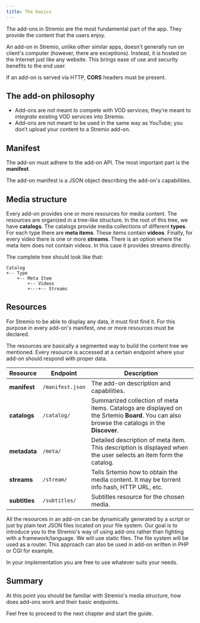 ```yaml
---
title: The basics
---
```


The add-ons in Stremio are the most fundamental part of the app. They provide the content that the users enjoy.

An add-on in Stremio, unlike other similar apps, doesn't generally run on client's computer (however, there are exceptions). Instead, it is hosted on the Internet just like any website. This brings ease of use and security benefits to the end user.

If an add-on is served via HTTP, **CORS** headers must be present.

The add-on philosophy
---

 * Add-ons are not meant to compete with VOD services; they’re meant to *integrate* existing VOD services into Stremio.
 * Add-ons are not meant to be used in the same way as YouTube; you don’t upload your content to a Stremio add-on.


Manifest
---

The add-on must adhere to the add-on API. The most important part is the **manifest**.

The add-on manifest is a JSON object describing the add-on's capabilities.


Media structure
---

Every add-on provides one or more resources for media content. The resources are organized in a tree-like structure. In the root of this tree, we have **catalogs**. The catalogs provide media collections of different **types**. For each type there are **meta items**. These items contain **videos**. Finally, for every video there is one or more **streams**. There is an option where the meta item does not contain videos. In this case it provides streams directly.

The complete tree should look like that:

    Catalog
    +-- Type
        +-- Meta Item
            +-- Videos
            +---+-- Streams

Resources
---

For Stremio to be able to display any data, it must first find it. For this purpose in every add-on's manifest, one or more resources must be declared.

The resources are basically a segmented way to build the content tree we mentioned. Every resource is accessed at a certain endpoint where your add-on should respond with proper data.

| Resource      | Endpoint         | Description                                                                                                                                   |
| --------      | --------         | -----------                                                                                                                                   |
| **manifest**  | `/manifest.json` | The add-on description and capabilities.                                                                                                      |
| **catalogs**  | `/catalog/`      | Summarized collection of meta items. Catalogs are displayed on the Srtemio **Board**. You can also browse the catalogs in the **Discover**. |
| **metadata**  | `/meta/`         | Detailed description of meta item. This description is displayed when the user selects an item form the catalog.                              |
| **streams**   | `/stream/`       | Tells Srtemio how to obtain the media content. It may be torrent info hash, HTTP URL, etc.                                                   |
| **subtitles** | `/subtitles/`    | Subtitles resource for the chosen media.                                                                                                      |

All the resources in an add-on can be dynamically generated by a script or just by plain text JSON files located on your file system. Our goal is to introduce you to the Stremio's way of using add-ons rather than fighting with a framework/language. We will use static files. The file system will be used as a router. This approach can also be used in add-on written in PHP or CGI for example.

In your implementation you are free to use whatever suits your needs.

Summary
---

At this point you should be familiar with Stremio's media structure, how does add-ons work and their basic endpoints.

Feel free to proceed to the next chapter and start the guide.
